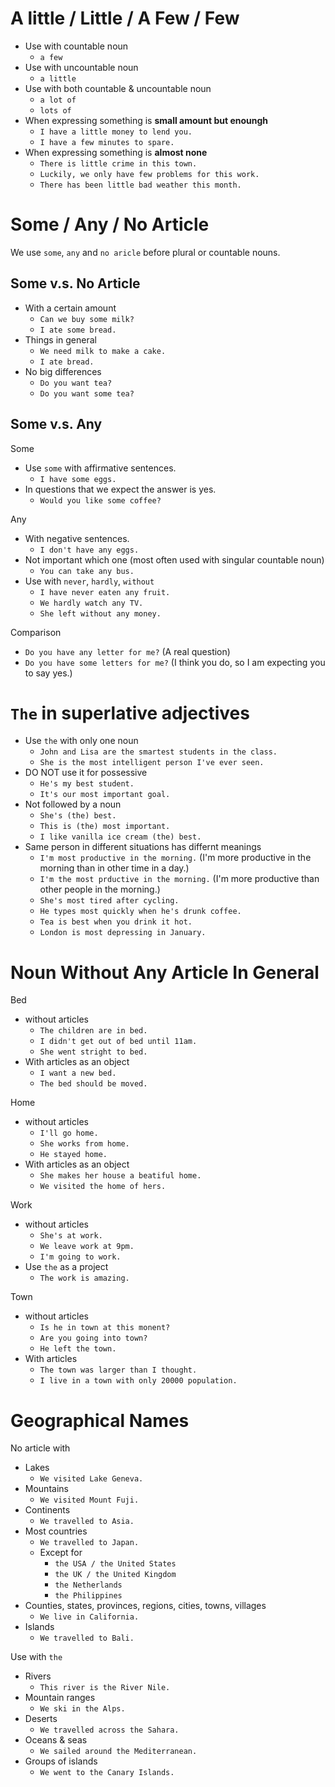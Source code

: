 # A little / Little / A Few / Few

- Use with countable noun
  - `a few`
- Use with uncountable noun
  - `a little`
- Use with both countable & uncountable noun
  - `a lot of`
  - `lots of`
- When expressing something is **small amount but enoungh**
  - `I have a little money to lend you.`
  - `I have a few minutes to spare.`
- When expressing something is **almost none**
  - `There is little crime in this town.`
  - `Luckily, we only have few problems for this work.`
  - `There has been little bad weather this month.`

# Some / Any / No Article

We use `some`, `any` and `no aricle` before plural or countable nouns.

## Some v.s. No Article

- With a certain amount
  - `Can we buy some milk?`
  - `I ate some bread.`
- Things in general
  - `We need milk to make a cake.`
  - `I ate bread.`
- No big differences
  - `Do you want tea?`
  - `Do you want some tea?`

## Some v.s. Any

Some
- Use `some` with affirmative sentences.
  - `I have some eggs.`
- In questions that we expect the answer is yes.
  - `Would you like some coffee?`

Any
- With negative sentences.
  - `I don't have any eggs.`
- Not important which one (most often used with singular countable noun)
  - `You can take any bus.`
- Use with `never`, `hardly`, `without`
  - `I have never eaten any fruit.`
  - `We hardly watch any TV.`
  - `She left without any money.`

Comparison
  - `Do you have any letter for me?` (A real question)
  - `Do you have some letters for me?` (I think you do, so I am expecting you to say yes.)

# `The` in superlative adjectives

- Use `the` with only one noun
  - `John and Lisa are the smartest students in the class.`
  - `She is the most intelligent person I've ever seen.`
- DO NOT use it for possessive
  - `He's my best student.`
  - `It's our most important goal.`
- Not followed by a noun
  - `She's (the) best.`
  - `This is (the) most important.`
  - `I like vanilla ice cream (the) best.`
- Same person in different situations has differnt meanings
  - `I'm most productive in the morning.` (I'm more productive in the morning than in other time in a day.)
  - `I'm the most prductive in the morning.` (I'm more productive than other people in the morning.)
  - `She's most tired after cycling.`
  - `He types most quickly when he's drunk coffee.`
  - `Tea is best when you drink it hot.`
  - `London is most depressing in January.`

# Noun Without Any Article In General

Bed
- without articles
  - `The children are in bed.`
  - `I didn't get out of bed until 11am.`
  - `She went stright to bed.`
- With articles as an object
  - `I want a new bed.`
  - `The bed should be moved.`

Home
- without articles
  - `I'll go home.`
  - `She works from home.`
  - `He stayed home.`
- With articles as an object
  - `She makes her house a beatiful home.`
  - `We visited the home of hers.`

Work
- without articles
  - `She's at work.`
  - `We leave work at 9pm.`
  - `I'm going to work.`
- Use `the` as a project
  - `The work is amazing.`

Town
- without articles
  - `Is he in town at this monent?`
  - `Are you going into town?`
  - `He left the town.`
- With articles
  - `The town was larger than I thought.`
  - `I live in a town with only 20000 population.`

# Geographical Names

No article with
- Lakes
  - `We visited Lake Geneva.`
- Mountains
  - `We visited Mount Fuji.`
- Continents
  - `We travelled to Asia.`
- Most countries
  - `We travelled to Japan.`
  - Except for
    - `the USA / the United States`
    - `the UK / the United Kingdom`
    - `the Netherlands`
    - `the Philippines`
- Counties, states, provinces, regions, cities, towns, villages
  - `We live in California.`
- Islands
  - `We travelled to Bali.`

Use with `the`
- Rivers
  - `This river is the River Nile.`
- Mountain ranges
  - `We ski in the Alps.`
- Deserts
  - `We travelled across the Sahara.`
- Oceans & seas
  - `We sailed around the Mediterranean.`
- Groups of islands
  - `We went to the Canary Islands.`
